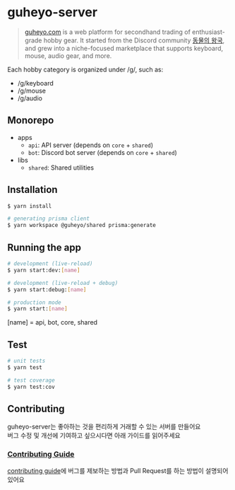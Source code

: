# guheyo-server

> [guheyo.com](https://guheyo.com) is a web platform for secondhand trading of enthusiast-grade hobby gear.
It started from the Discord community [동물의 왕국](https://discord.com/servers/dongmulyi-wanggug-806383744151584779), and grew into a niche-focused marketplace that supports keyboard, mouse, audio gear, and more.

Each hobby category is organized under /g/, such as:

- /g/keyboard
- /g/mouse
- /g/audio

## Monorepo

- apps
	- `api`: API server (depends on `core` + `shared`)
	- `bot`: Discord bot server (depends on `core` + `shared`)
- libs
	- `shared`: Shared utilities

## Installation

```bash
$ yarn install

# generating prisma client
$ yarn workspace @guheyo/shared prisma:generate
```

## Running the app

```bash
# development (live-reload)
$ yarn start:dev:[name]

# development (live-reload + debug)
$ yarn start:debug:[name]

# production mode
$ yarn start:[name]
```
[name] = api, bot, core, shared

## Test

```bash
# unit tests
$ yarn test

# test coverage
$ yarn test:cov
```

## Contributing

guheyo-server는 좋아하는 것을 편리하게 거래할 수 있는 서버를 만들어요\
버그 수정 및 개선에 기여하고 싶으시다면 아래 가이드를 읽어주세요

### [Contributing Guide](https://github.com/guheyo/guheyo-server/blob/main/CONTRIBUTING.md)

[contributing guide](https://github.com/guheyo/guheyo-server/blob/main/CONTRIBUTING.md)에 버그를 제보하는 방법과 Pull Request를 하는 방법이 설명되어 있어요
